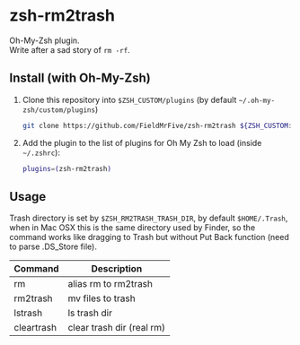 # zsh-rm2trash
Oh-My-Zsh plugin. </br>
Write after a sad story of `rm -rf`.

## Install (with Oh-My-Zsh)
1. Clone this repository into `$ZSH_CUSTOM/plugins` (by default `~/.oh-my-zsh/custom/plugins`)

    ```sh
    git clone https://github.com/FieldMrFive/zsh-rm2trash ${ZSH_CUSTOM:-~/.oh-my-zsh/custom}/plugins/zsh-rm2trash
    ```

2. Add the plugin to the list of plugins for Oh My Zsh to load (inside `~/.zshrc`):

    ```sh
    plugins=(zsh-rm2trash)
    ```
## Usage
Trash directory is set by `$ZSH_RM2TRASH_TRASH_DIR`, by default `$HOME/.Trash`, when in Mac OSX this is the same directory used by Finder, so the command works like dragging to Trash but without Put Back function (need to parse .DS_Store file).

Command    | Description
---------- | -----------
rm         | alias rm to rm2trash
rm2trash   | mv files to trash
lstrash    | ls trash dir
cleartrash | clear trash dir (real rm)
